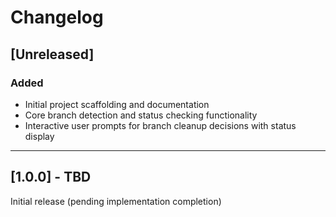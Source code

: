 # Changelog

## [Unreleased]

### Added
- Initial project scaffolding and documentation
- Core branch detection and status checking functionality
- Interactive user prompts for branch cleanup decisions with status display

---

## [1.0.0] - TBD

Initial release (pending implementation completion)

